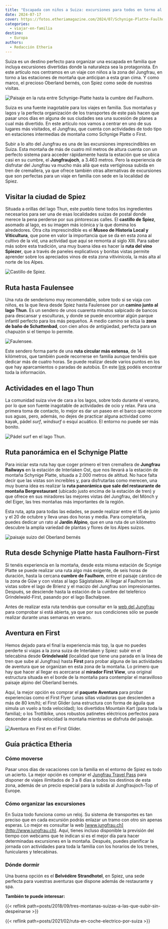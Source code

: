 ```yaml
---
title: "Escapada con niños a Suiza: excursiones para todos en torno al Jungfrau"
date: 2024-07-17
cover: https://fotos.etheriamagazine.com/2024/07/Schynige-Platte-Faulhorn-First-ruta-ninos.jpg
categories: 
  - viajar-en-familia
destino: 
  - Europa
authors: 
  - Redacción Etheria
---
```


Suiza es un destino perfecto para organizar una escapada en familia que incluya 
excursiones divertidas donde la naturaleza sea la protagonista. En este artículo nos 
centramos en un viaje con niños a la zona del Jungfrau, en torno a las estaciones de 
montaña que anticipan a esta gran cima. Y como marco, el precioso Oberland bernés, con 
Spiez como sede de nuestras visitas. 

![Paisaje en la ruta entre Schynige-Platte hasta la cumbre del Faulhorn.](https://fotos.etheriamagazine.com/2024/07/Schynige-Platte-Faulhorn-First-ruta-ninos.jpg "Paisaje en la ruta entre Schynige-Platte hasta la cumbre del Faulhorn.")

Suiza es una fuente inagotable para los viajes en familia. Sus montañas y lagos y la 
perfecta organización de los transportes de este país hacen que pasar unos días en 
alguna de sus ciudades sea una sucesión de planes a cual más divertido. En este artículo 
nos vamos a centrar en uno de sus lugares más visitados, el Jungfrau, que cuenta con 
actividades de todo tipo en estaciones intermedias de montaña como Schynige Platte o 
First. 

Subir a lo alto del Jungfrau es una de las excursiones imprescindibles en Suiza. Esta 
montaña de más de cuatro mil metros de altura cuenta con un perfecto sistema para 
acceder rápidamente hasta la estación que se ubica casi en su cumbre, el 
**Jungfraujoch**, a 3.463 metros. Pero la experiencia de disfrutar del Jungfrau va mucho 
más allá que esta vertiginosa subida en tren de cremallera, ya que ofrece también otras 
alternativas de excursiones que son perfectas para un viaje en familia con sede en la 
localidad de Spiez. 

## Visitar la ciudad de Spiez

Situada a orillas del lago Thun, este pueblo tiene todos los ingredientes necesarios 
para ser una de esas localidades suizas de postal donde merece la pena perderse por sus 
pintorescas calles. El **castillo de Spiez**, asomado al lago, es su imagen más icónica 
y la que domina los alrededores. Otra cita imprescindible es el **Museo de Historia 
Local y Viticultura**, que pone en valor la importancia que se da en esta zona al 
cultivo de la vid, una actividad que aquí se remonta al siglo XIII. Para saber más sobre 
esta tradición, una muy buena idea es hacer la **ruta del vino Spiezer**, que a través 
de paneles explicativos y bonitas vistas permite aprender sobre los apreciados vinos de 
esta zona vitivinícola, la más alta al norte de los Alpes. 

![Castillo de Spiez.](https://fotos.etheriamagazine.com/2024/07/spiez-castillo.jpg "Castillo de Spiez.")

## Ruta hasta Faulensee

Una ruta de senderismo muy recomendable, sobre todo si se viaja con niños, es la que 
lleva desde Spiez hasta Faulensee por un **camino junto al lago Thun**. Es un sendero de 
unos cuarenta minutos salpicado de bancos para descansar y esculturas, y donde se puede 
encontrar algún parque infantil perfecto para los más pequeños. A medio camino se sitúa 
la **zona de baño de Schattenbad**, con cien años de antigüedad, perfecta para un 
chapuzón si el tiempo lo permite. 

![Faulensee.](https://fotos.etheriamagazine.com/2024/07/faulensee.jpg "Faulensee.")

Este sendero forma parte de una **ruta circular más extensa**, de 14 kilómetros, que 
también puede recorrerse en familia aunque tendréis que dedicar más de cuatro horas. Se 
puede realizar desde varios puntos en los que hay aparcamientos o paradas de autobús. En 
este 
[link](https://www.thunersee.ch/en/experiences/tour/spiez-rundwanderweg-circular-trail) 
podéis encontrar toda la información. 

## Actividades en el lago Thun

La comunidad suiza vive de cara a los lagos, sobre todo durante el verano, por lo que 
son fuente inagotable de actividades de ocio y relax. Para una primera toma de contacto, 
lo mejor es dar un paseo en el barco que recorre sus aguas, pero, además, no dejes de 
practicar alguna actividad como kayak, pádel _surf_, _windsurf_ o esquí acuático. El 
entorno no puede ser más bonito. 

![Pádel surf en el lago Thun.](https://fotos.etheriamagazine.com/2024/07/padel-surf-lago-Thun.jpg "Pádel surf en el lago Thun.")

## Ruta panorámica en el Schynige Platte

Para iniciar esta ruta hay que coger primero el tren cremallera de **Jungfrau Railways** 
en la estación de Interlaken Ost, que nos llevará a la estación de montaña Schynige 
Platte, situada a 2.000 metros de altitud. No hace falta decir que las vistas son 
increíbles y, para disfrutarlas como merecen, una muy buena idea es realizar la **ruta 
panorámica que sale del restaurante de montaña Bergrestaurant** (ubicado justo encima de 
la estación de tren) y que ofrece en sus miradores las mejores vistas del Jungfrau, del 
Mönch y del Eiger, las tres montañas más importantes de la región. 

Esta ruta, apta para todas las edades, se puede realizar entre el 15 de junio y el 20 de 
octubre y lleva unas dos horas y media. Para completarla, puedes dedicar un rato al 
**Jardín Alpino**, que en una ruta de un kilómetro descubre la amplia variedad de 
plantas y flores de los Alpes suizos. 

![paisaje suizo del Oberland bernés](https://fotos.etheriamagazine.com/2024/07/Ruta-panormamica-Schynige-Platte.jpg "Ruta panorámica en el Schynige Platte. © Jungfraubahnen Management AG.")

## Ruta desde Schynige Platte hasta Faulhorn-First

Si tenéis experiencia en la montaña, desde esta misma estación de Scynige Platte se 
puede realizar una ruta algo más exigente, de seis horas de duración, hasta la cercana 
**cumbre de Faulhorn**, entre el paisaje cárstico de la zona de Güw y con vistas al lago 
Sägistalsee. Al llegar al Faulhorn las vistas sobre el lago de Brienz y el macizo del 
Jungfrau son impresionantes. Después, se desciende hasta la estación de la cumbre del 
teleférico Grindelwald-First, pasando por el lago Bachalpsee. 

Antes de realizar esta ruta tendrás que consultar en la [web del 
Jungfrau](https://www.jungfrau.ch/en-gb/schynige-platte/mountain-hike-schynige-platte-faulhorn-first/) 
para comprobar si está abierta, ya que por sus condiciones sólo se puede realizar 
durante unas semanas en verano. 

## Aventura en First

Hemos dejado para el final la experiencia más top, la que no puedes perderte si viajas a 
la zona suiza de Interlaken y Spiez: subir en el telecabina desde **Grindelwald** 
(localidad que tiene una parada en la línea de tren que sube al Jungfrau) hasta 
**First** para probar alguna de las actividades de aventura que se organizan en esta 
zona de la montaña. Lo primero que hay que hacer al llegar es acercarse al **mirador 
First View**, una original estructura situada en el borde de la montaña para contemplar 
el maravilloso paisaje alpino del Oberland bernés. 

Aquí, la mejor opción es comprar el **paquete Aventura** para probar experiencias como 
el First Flyer (unas sillas voladoras que descienden a más de 80 km/h); el First Glider 
(una estructura con forma de águila que simula un vuelo a toda velocidad); los 
divertidos Mountain Kart (para toda la familia); o los Trottibike, unos robustos 
patinetes eléctricos perfectos para descender a toda velocidad la montaña mientras se 
disfruta del paisaje. 

![Aventura en First en el First Glider.](https://fotos.etheriamagazine.com/2024/07/grindelwald-first-verano-aventura.jpg "Aventura en First en el First Glider.")

## Guía práctica Etheria

### Cómo moverse

Pasar unos días de vacaciones con la familia en el entorno de Spiez es todo un acierto. 
La mejor opción es comprar el [Jungfrau Travel 
Pass](https://www.jungfrau.ch/en-gb/jungfrau-travel-pass/) para disponer de viajes 
ilimitados de 3 a 8 días a todos los destinos de esta zona, además de un precio especial 
para la subida al Jungfraujoch-Top of Europe. 

### Cómo organizar las excursiones

En Suiza todo funciona como un reloj. Su sistema de transportes es tan preciso que en 
cada excursión podrás enlazar un tramo con otro sin apenas esperas. Lo mejor es 
consultar la web [www.jungfrau.ch](http://www.jungfrau.ch). Aquí, tienes incluso 
disponible la previsión del tiempo con webcams que te indican si es el mejor día para 
hacer determinadas excursiones en la montaña. Después, puedes planificar la jornada con 
actividades para toda la familia con los horarios de los trenes, funiculares y 
telecabinas. 

### Dónde dormir

Una buena opción es el **Belvédère Strandhotel**, en Spiez, una sede perfecta para 
vuestras aventuras que dispone además de restaurante y spa. 

**También te puede interesar:** 

{{< reflink path=posts/2018/09/tres-montanas-suizas-a-las-que-subir-sin-despeinarse >}} 

{{< reflink path=posts/2021/02/ruta-en-coche-electrico-por-suiza >}}
